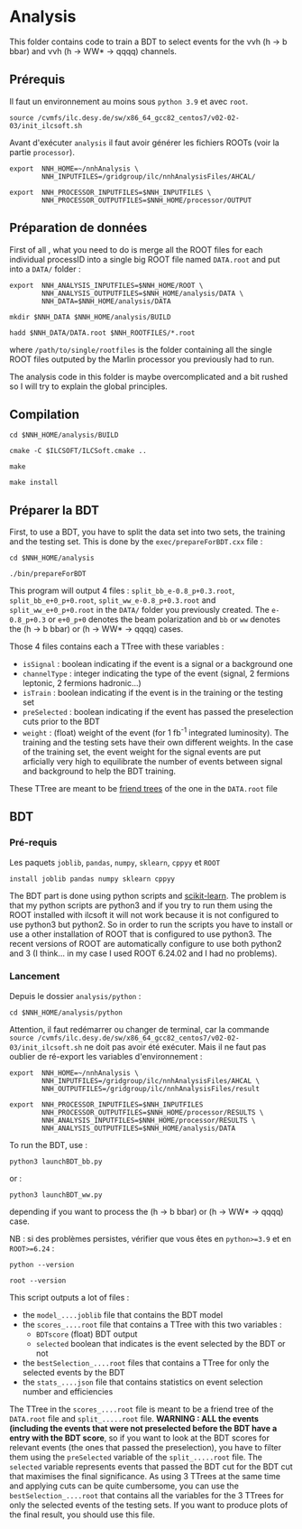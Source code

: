# Analysis
This folder contains code to train a BDT to select events for the &nu;&nu;h (h &rarr; b bbar) and  &nu;&nu;h (h &rarr; WW* &rarr; qqqq) channels.

## Prérequis
Il faut un environnement au moins sous `python 3.9` et avec `root`.
```
source /cvmfs/ilc.desy.de/sw/x86_64_gcc82_centos7/v02-02-03/init_ilcsoft.sh
```
Avant d'exécuter `analysis` il faut avoir générer les fichiers ROOTs (voir la partie `processor`).
```
export  NNH_HOME=~/nnhAnalysis \
        NNH_INPUTFILES=/gridgroup/ilc/nnhAnalysisFiles/AHCAL/
```
```
export  NNH_PROCESSOR_INPUTFILES=$NNH_INPUTFILES \
        NNH_PROCESSOR_OUTPUTFILES=$NNH_HOME/processor/OUTPUT
```
## Préparation de données
First of all , what you need to do is merge all the ROOT files for each individual processID into a single big ROOT file named ``DATA.root`` and put into a ``DATA/`` folder : 
```
export  NNH_ANALYSIS_INPUTFILES=$NNH_HOME/ROOT \
        NNH_ANALYSIS_OUTPUTFILES=$NNH_HOME/analysis/DATA \
        NNH_DATA=$NNH_HOME/analysis/DATA
```
```
mkdir $NNH_DATA $NNH_HOME/analysis/BUILD
```
```
hadd $NNH_DATA/DATA.root $NNH_ROOTFILES/*.root
```
where ``/path/to/single/rootfiles`` is the folder containing all the single ROOT files outputed by the Marlin processor you previously had to run.

The analysis code in this folder is maybe overcomplicated and a bit rushed so I will try to explain the global principles.

## Compilation
```
cd $NNH_HOME/analysis/BUILD
```
```
cmake -C $ILCSOFT/ILCSoft.cmake ..
```
```
make
```
```
make install
```
## Préparer la BDT 
First, to use a BDT, you have to split the data set into two sets, the training and the testing set. 
This is done by the ``exec/prepareForBDT.cxx`` file :
```
cd $NNH_HOME/analysis
```
```
./bin/prepareForBDT
```
This program will output 4 files : ``split_bb_e-0.8_p+0.3.root``, ``split_bb_e+0_p+0.root``,  ``split_ww_e-0.8_p+0.3.root`` and ``split_ww_e+0_p+0.root`` in the ``DATA/`` folder you previously created. The ``e-0.8_p+0.3`` or ``e+0_p+0`` denotes the beam polarization and ``bb`` or ``ww`` denotes the (h &rarr; b bbar) or (h &rarr; WW* &rarr; qqqq) cases.

Those 4 files contains each a TTree with these variables :
- ``isSignal`` : boolean indicating if the event is a signal or a background one
- ``channelType`` : integer indicating the type of the event (signal, 2 fermions leptonic, 2 fermions hadronic...)
- ``isTrain`` : boolean indicating if the event is in the training or the testing set
- ``preSelected`` : boolean indicating if the event has passed the preselection cuts prior to the BDT
- ``weight`` : (float) weight of the event (for 1 fb<sup>-1</sup> integrated luminosity). The training and the testing sets have their own different weights. In the case of the training set, the event weight for the signal events are put arficially very high to equilibrate the number of events between signal and background to help the BDT training.

These TTree are meant to be [friend trees](https://root.cern.ch/doc/master/treefriend_8C.html) of the one in the ``DATA.root`` file

## BDT
### Pré-requis 
Les paquets `joblib`, `pandas`, `numpy`, `sklearn`, `cppyy` et `ROOT`
```
install joblib pandas numpy sklearn cppyy
```

The BDT part is done using python scripts and [scikit-learn](https://scikit-learn.org). The problem is that my python scripts are python3 and if you try to run them using the ROOT installed with ilcsoft it will not work because it is not configured to use python3 but python2. So in order to run the scripts you have to install or use a other installation of ROOT that is configured to use python3. The recent versions of ROOT are automatically configure to use both python2 and 3 (I think... in my case I used ROOT 6.24.02 and I had no problems).

### Lancement
Depuis le dossier `analysis/python` :
```
cd $NNH_HOME/analysis/python
```
Attention, il faut redémarrer ou changer de terminal, car la commande 
`source /cvmfs/ilc.desy.de/sw/x86_64_gcc82_centos7/v02-02-03/init_ilcsoft.sh`
ne doit pas avoir été exécuter. 
Mais il ne faut pas oublier de ré-export les variables d'environnement :
```
export  NNH_HOME=~/nnhAnalysis \
        NNH_INPUTFILES=/gridgroup/ilc/nnhAnalysisFiles/AHCAL \
        NNH_OUTPUTFILES=/gridgroup/ilc/nnhAnalysisFiles/result
```
```
export  NNH_PROCESSOR_INPUTFILES=$NNH_INPUTFILES
        NNH_PROCESSOR_OUTPUTFILES=$NNH_HOME/processor/RESULTS \
        NNH_ANALYSIS_INPUTFILES=$NNH_HOME/processor/RESULTS \
        NNH_ANALYSIS_OUTPUTFILES=$NNH_HOME/analysis/DATA 
```
To run the BDT, use :
```
python3 launchBDT_bb.py
```
or : 
```
python3 launchBDT_ww.py
```
depending if you want to process the (h &rarr; b bbar) or (h &rarr; WW* &rarr; qqqq) case.

NB : si des problèmes persistes, vérifier que vous êtes en `python>=3.9` et en `ROOT>=6.24` :
```
python --version 
```
```
root --version
```

This script outputs a lot of files : 
- the ``model_....joblib`` file that contains the BDT model
- the ``scores_....root`` file that contains a TTree with this two variables :
    - ``BDTscore`` (float) BDT output
    - ``selected`` boolean that indicates is the event selected by the BDT or not
- the ``bestSelection_....root`` files that contains a TTree for only the selected events by the BDT
- the ``stats_....json`` file that contains statistics on event selection number and efficiencies

The TTree in the ``scores_....root`` file is meant to be a friend tree of the ``DATA.root`` file and ``split_.....root`` file. **WARNING : ALL the events (including the events that were not preselected before the BDT have a entry with the BDT score**, so if you want to look at the BDT scores for relevant events (the ones that passed the preselection), you have to filter them using the ``preSelected`` variable of the ``split_.....root`` file. The ``selected`` variable represents events that passed the BDT cut for the BDT cut that maximises the final significance. As using 3 TTrees at the same time and applying cuts can be quite cumbersome, you can use the ``bestSelection_....root`` that contains all the variables for the 3 TTrees for only the selected events of the testing sets. If you want to produce plots of the final result, you should use this file.

